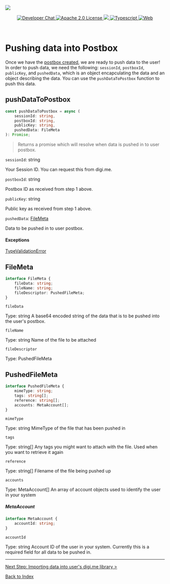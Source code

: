 ![](https://securedownloads.digi.me/partners/digime/SDKReadmeBanner.png)
<p align="center">
    <a href="https://developers.digi.me/slack/join">
        <img src="https://img.shields.io/badge/chat-slack-blueviolet.svg" alt="Developer Chat">
    </a>
    <a href="LICENSE">
        <img src="https://img.shields.io/badge/license-apache 2.0-blue.svg" alt="Apache 2.0 License">
    </a>
    <a href="#">
    	<img src="https://img.shields.io/badge/build-passing-brightgreen.svg">
    </a>
    <a href="https://www.typescriptlang.org/">
        <img src="https://img.shields.io/badge/language-typescript-ff69b4.svg" alt="Typescript">
    </a>
    <a href="https://developers.digi.me/">
        <img src="https://img.shields.io/badge/web-digi.me-red.svg" alt="Web">
    </a>
</p>

<br>

# Pushing data into Postbox

Once we have the [postbox created](./create-postbox.md), we are ready to push data to the user! In order to push data, we need the following: `sessionId`, `postboxId`, `publicKey`, and `pushedData`, which is an object encapculating the data and an object describing the data. You can use the `pushDataToPostbox` function to push this data.

## pushDataToPostbox

```typescript
const pushDataToPostbox = async (
    sessionId: string,
    postboxId: string,
    publicKey: string,
    pushedData: FileMeta
): Promise;
```
> Returns a promise which will resolve when data is pushed in to user postbox.

`sessionId`: string

Your Session ID. You can request this from digi.me.

`postboxId`: string

Postbox ID as received from step 1 above.

`publicKey`: string

Public key as received from step 1 above.

`pushedData`: [FileMeta](#FileMeta)

Data to be pushed in to user postbox.

#### Exceptions
[TypeValidationError](./handling-errors.md)

## FileMeta
```typescript
interface FileMeta {
    fileData: string;
    fileName: string;
    fileDescriptor: PushedFileMeta;
}
```

`fileData`

Type: string
A base64 encoded string of the data that is to be pushed into the user's postbox.

`fileName`

Type: string
Name of the file to be attached

`fileDescriptor`

Type: PushedFileMeta

## PushedFileMeta
```typescript
interface PushedFileMeta {
    mimeType: string;
    tags: string[];
    reference: string[];
    accounts: MetaAccount[];
}
```

`mimeType`

Type: string
MimeType of the file that has been pushed in

`tags`

Type: string[]
Any tags you might want to attach with the file. Used when you want to retrieve it again

`reference`

Type: string[]
Filename of the file being pushed up

`accounts`

Type: MetaAccount[]
An array of account objects used to identify the user in your system

##### MetaAccount

```typescript
interface MetaAccount {
    accountId: string;
}
```

`accountId`

Type: string
Account ID of the user in your system. Currently this is a required field for all data to be pushed in.

-----

[Next Step: Importing data into user's digi.me library >](./import-data.md)

[Back to Index](./README.md)
